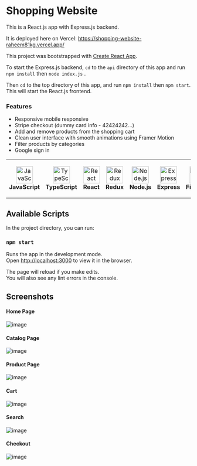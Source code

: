 # Shopping Website

This is a React.js app with Express.js backend.

It is deployed here on Vercel: <a href="https://shopping-website-raheem81kg.vercel.app/">https://shopping-website-raheem81kg.vercel.app/</a>

This project was bootstrapped with [Create React App](https://github.com/facebook/create-react-app).

To start the Express.js backend, `cd` to the `api` directory of this app and run `npm install` then `node index.js` .

Then `cd` to the top directory of this app, and run `npm install` then `npm start`. This will start the React.js frontend.

### Features

-   Responsive mobile responsive
-   Stripe checkout (dummy card info - 42424242...)
-   Add and remove products from the shopping cart
-   Clean user interface with smooth animations using Framer Motion
-   Filter products by categories
-   Google sign in

<table>
  <tr>
    <td align="center" height="106" width="106">
      <img
        src="https://cdn.jsdelivr.net/gh/devicons/devicon/icons/javascript/javascript-plain.svg"
        width="46"
        height="46"
        alt="JavaScript"
      />
      <br /><strong>JavaScript</strong>
    </td>
    <td align="center" height="106" width="106">
      <img
        src="https://cdn.jsdelivr.net/gh/devicons/devicon/icons/typescript/typescript-plain.svg"
        width="46"
        height="46"
        alt="TypeScript"
      />
      <br /><strong>TypeScript</strong>
    </td>
    <td align="center" height="106" width="106">
      <img
        src="https://cdn.jsdelivr.net/gh/devicons/devicon/icons/react/react-original.svg"
        width="46"
        height="46"
        alt="React"
      />
      <br /><strong>React</strong>
    </td>
    <td align="center" height="106" width="106">
      <img
        src="https://cdn.jsdelivr.net/gh/devicons/devicon/icons/redux/redux-original.svg"
        width="46"
        height="46"
        alt="Redux"
      />
      <br /><strong>Redux</strong>
    </td>
    <td align="center" height="106" width="106">
      <img
        src="https://cdn.jsdelivr.net/gh/devicons/devicon/icons/nodejs/nodejs-original.svg"
        width="46"
        height="46"
        alt="Node.js"
      />
      <br /><strong>Node.js</strong>
    </td>
    <td align="center" height="106" width="106">
      <img
        src="https://cdn.jsdelivr.net/gh/devicons/devicon/icons/express/express-original.svg"
        width="46"
        height="46"
        alt="Express"
      />
      <br /><strong>Express</strong>
    </td>
    <td align="center" height="106" width="106">
      <img
        src="https://cdn.jsdelivr.net/gh/devicons/devicon/icons/firebase/firebase-plain.svg"
        width="46"
        height="46"
        alt="Firebase"
      />
      <br /><strong>Firebase</strong>
    </td>
    <td align="center" height="106" width="106">
      <img
        src="https://cdn.jsdelivr.net/gh/devicons/devicon/icons/git/git-original.svg"
        width="46"
        height="46"
        alt="Git"
      />
      <br /><strong>Git</strong>
    </td>
    
  </tr>
</table>

## Available Scripts

In the project directory, you can run:

### `npm start`

Runs the app in the development mode.\
Open [http://localhost:3000](http://localhost:3000) to view it in the browser.

The page will reload if you make edits.\
You will also see any lint errors in the console.

## Screenshots

#### Home Page

![image](https://user-images.githubusercontent.com/46077668/100103292-a6ea9000-2e9f-11eb-9429-e9a115957736.png)

#### Catalog Page

![image](https://user-images.githubusercontent.com/46077668/100103354-bc5fba00-2e9f-11eb-9514-a5dcd96580b3.png)

#### Product Page

![image](https://user-images.githubusercontent.com/46077668/100103390-cbdf0300-2e9f-11eb-8460-0b9feb8cf650.png)

#### Cart

![image](https://user-images.githubusercontent.com/46077668/100103473-e913d180-2e9f-11eb-8eba-53e4b42c8779.png)

#### Search

![image](https://user-images.githubusercontent.com/46077668/100103945-8111bb00-2ea0-11eb-90e0-1830ec4cf005.png)

#### Checkout

![image](https://user-images.githubusercontent.com/104041730/208232916-8bc5341c-7342-4ef3-8498-447cd7b1a955.png)
